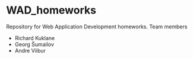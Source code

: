 # WAD_homeworks
Repository for Web Application Development homeworks.
Team members
 - Richard Kuklane
 - Georg Šumailov
 - Andre Viibur
